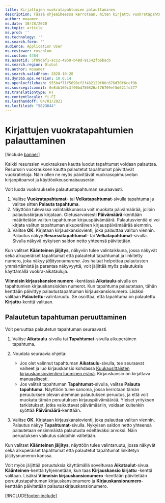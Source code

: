 ```yaml
---
title: Kirjattujen vuokratapahtumien palauttaminen
description: Tässä ohjeaiheessa kerrotaan, miten kirjattu vuokratapahtuma palautetaan. Kaikki resurssien vuokrauksen kautta luodut tapahtumat voidaan palauttaa.
author: moaamer
ms.date: 10/28/2020
ms.topic: article
ms.prod: ''
ms.technology: ''
ms.search.form: ''
audience: Application User
ms.reviewer: roschlom
ms.custom: 4464
ms.assetid: 5f89daf1-acc2-4959-b48d-91542fb6bacb
ms.search.region: Global
ms.author: moaamer
ms.search.validFrom: 2020-10-28
ms.dyn365.ops.version: 10.0.14
ms.openlocfilehash: 955b4f71f5698cf2f482129f00c676d70f6cef9b
ms.sourcegitcommit: 0e8db169c3f90bd750826af76709ef5d621fd377
ms.translationtype: HT
ms.contentlocale: fi-FI
ms.lasthandoff: 04/01/2021
ms.locfileid: "5823044"
---
```

# <a name="reverse-posted-lease-transactions"></a>Kirjattujen vuokratapahtumien palauttaminen

[!include [banner](../includes/banner.md)]

Kaikki resurssien vuokrauksen kautta luodut tapahtumat voidaan palauttaa. Resurssin vuokrauksen kautta palautetut tapahtumat päivittävät vuokratietoja. Näin ollen ne myös päivittävät vuokrasopimusvelan kirjanpitoarvot ja käyttöoikeusomaisuuserän.

Voit luoda vuokraukselle palautustapahtuman seuraavasti.

1. Valitse **Vuokratapahtumat**- tai **Velkatapahtumat**-sivulla tapahtuma ja valitse sitten **Palauta tapahtuma**.
2. Näyttöön tulevassa valintaikkunassa voit muokata päivämäärää, jolloin palautuskirjaus kirjataan. Oletusarvoisesti **Päivämäärä**-kenttään määritetään valitun tapahtuman kirjauspäivämäärä. Palautusvientiä ei voi kirjata valitun tapahtuman alkuperäinen kirjauspäivämäärää aiemmin.
3. Valitse **OK**. Kirjataan kirjauskansiovienti, joka palauttaa valitun viennin. Palautus näkyy **Resurssitapahtumat**- tai **Velkatapahtumat**-sivulla. Sivulla näkyvä nykyisen saldon netto yhteensä päivitetään.

Kun valitset **Käänteinen jäljitys**, näkyviin tulee valintaikkuna, jossa näkyvät sekä alkuperäiset tapahtumat että palautetut tapahtumat ja linkitetty numero, joka näkyy *jäljitysnumerona*. Jos haluat helpottaa palautusten ymmärtämistä ja parantaa näkyvyyttä, voit jäljittää myös palautuksia käyttämällä vuokra-aikatauluja.

**Viimeisin kirjauskansion numero** -kentässä **Aikataulu**-sivulla on tapahtumien kirjauskansioiden numerot. Kun tapahtuma palautetaan, tähän kenttään päivittyy palautustapahtuman kirjauskansionumero. Lisäksi valitaan **Palautettu**-valintaruutu. Se osoittaa, että tapahtuma on palautettu. **Kirjattu**-kenttä valitaan.

## <a name="revoke-a-reversed-transaction"></a>Palautetun tapahtuman peruuttaminen

Voit peruuttaa palautetun tapahtuman seuraavasti.

1. Valitse **Aikataulu**-sivulla tai **Tapahtumat**-sivulla alkuperäinen tapahtuma.
2. Noudata seuraavia ohjeita:

    - Jos olet valinnut tapahtuman **Aikataulu**-sivulla, tee seuraavat vaiheet ja luo kirjauskansio kohdassa [Kuukausittaisten kirjauskansiovientien luominen eränä](create-monthly-journals-batch.md). Kirjauskansio on kirjattava manuaalisesti.
    - Jos valitsit tapahtuman **Tapahtumat**-sivulla, valitse **Palauta tapahtuma**. Näyttöön tulee sanoma, jossa kerrotaan tämän peruutuksen olevan aiemman palautuksen peruutus, ja että voit muokata tämän peruutuksen kirjauspäivämäärää. Yleiset yrityksen tarkistukset, jotka vaikuttavat päivämääriin, voidaan kuitenkin syöttää **Päivämäärä**-kenttään. 

3. Valitse **OK**. Kirjataan kirjauskansiovienti, joka palauttaa valitun viennin. Palautus näkyy **Tapahtumat**-sivulla. Nykyisen saldon netto yhteensä palautetaan ensimmäistä palautusta edeltäväksi arvoksi. Näin peruutuksen vaikutus saldoihin vältetään.

Kun valitset **Käänteinen jäljitys**, näyttöön tulee valintaruutu, jossa näkyvät sekä alkuperäiset tapahtumat että palautetut tapahtumat linkitetyn jäljitysnumeron kanssa.

Voit myös jäljittää peruutuksia käyttämällä soveltuvaa **Aikataulut**-sivua. **Käänteinen**-kenttä tyhjennetään, kun taas **Kirjauskansio kirjattu** -kenttä valitaan. Lisäksi **Viimeisin kirjauskansionumero** -kenttään päivitetään peruutustapahtuman kirjauskansionumero ja **Kirjauskansionumero**-kenttään päivitetään palautuskirjauskansionumero.


[!INCLUDE[footer-include](../../includes/footer-banner.md)]